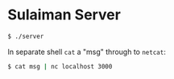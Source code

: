 # Sulaiman Server

```bash
$ ./server
```
In separate shell `cat` a "msg" through to `netcat`:

```bash
$ cat msg | nc localhost 3000
```